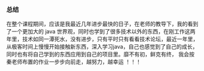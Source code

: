 ### 总结
在整个课程期间，应该是我最近几年进步最快的日子，在老师的教导下，我的看到了一个更加大的 java 世界观，同时也学到了很多技术以外的东西，在刚工作这两年里，技术如同一潭死水，没有进步，只有平时只有看看技术论坛，最近一年里，从极客时间上慢慢开始接触新东西，深入学习java，自己也感觉到了自己的成长，同时也有将自己学到的东西应用到自己的项目里。靡不有初，鲜克有终， 我会按秦老师布置的作业一步步向前走，越努力，越幸运 ！！！
